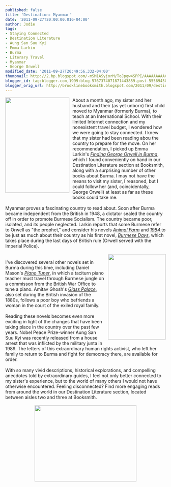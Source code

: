 ```yaml
---
published: false
title: 'Destination: Myanmar'
date: '2011-09-27T20:00:00.016-04:00'
author: Jodie
tags:
- Staying Connected
- Destination Literature
- Aung San Suu Kyi
- Emma Larkin
- Burma
- Literary Travel
- Myanmar
- George Orwell
modified_date: '2011-09-27T20:49:56.332-04:00'
thumbnail: http://2.bp.blogspot.com/-mSM1ASyjorM/ToJpgw4SPPI/AAAAAAAAAC8/1WGSBEpqjSg/s72-c/animalfarm.jpg
blogger_id: tag:blogger.com,1999:blog-5767374071871443859.post-5556945007394828151
blogger_orig_url: http://brooklinebooksmith.blogspot.com/2011/09/destination-myanmar.html
---
```


<a href="http://2.bp.blogspot.com/-mSM1ASyjorM/ToJpgw4SPPI/AAAAAAAAAC8/1WGSBEpqjSg/s1600/animalfarm.jpg"><img style="MARGIN: 0px 10px 10px 0px; WIDTH: 201px; FLOAT: left; HEIGHT: 300px; CURSOR: hand" id="BLOGGER_PHOTO_ID_5657200093528472818" border="0" alt="" src="http://2.bp.blogspot.com/-mSM1ASyjorM/ToJpgw4SPPI/AAAAAAAAAC8/1WGSBEpqjSg/s320/animalfarm.jpg" /></a> About a month ago, my sister and her husband and their (as yet unborn) first child moved to Myanmar (formerly Burma), to teach at an International School. With their limited Internet connection and my nonexistent travel budget, I wondered how we were going to stay connected. I knew that my sister had been reading abou the country to prepare for the move. On her recommendation, I picked up Emma Larkin's <em><a href="http://www.brooklinebooksmith-shop.com/book/9780143037118">Finding George Orwell in Burma</a></em>, which I found conveniently on hand in our Destination Literature section at Booksmith, along with a surprising number of other books about Burma. I may not have the means to visit my sister, I reasoned, but I could follow her (and, coincidentally, George Orwell) at least as far as these books could take me.<br /><br />Myanmar proves a fascinating country to read about. Soon after Burma became independent from the British in 1948, a dictator sealed the country off in order to promote Burmese Socialism. The country became poor, isolated, and its people neglected. Larkin reports that some Burmese refer to Orwell as "the prophet," and consider his novels <em><a href="http://www.brooklinebooksmith-shop.com/book/9780451526342">Animal Farm</a></em> and <a href="http://www.brooklinebooksmith-shop.com/book/9780452284234"><em>1984</em> </a>to be just as much about their country as his first novel, <em><a href="http://www.brooklinebooksmith-shop.com/book/9781849023740">Burmese Days</a></em>, which takes place during the last days of British rule (Orwell served with the Imperial Police). <br /><br /><a href="http://1.bp.blogspot.com/-Ybt42Nm8UdE/ToJqm-at_II/AAAAAAAAADU/sklMyhTROnA/s1600/9781847084026.jpg"><img style="MARGIN: 0px 0px 10px 10px; WIDTH: 181px; FLOAT: right; HEIGHT: 269px; CURSOR: hand" id="BLOGGER_PHOTO_ID_5657201299753401474" border="0" alt="" src="http://1.bp.blogspot.com/-Ybt42Nm8UdE/ToJqm-at_II/AAAAAAAAADU/sklMyhTROnA/s320/9781847084026.jpg" /></a><br />I've discovered several other novels set in Burma during this time, including Daniel Mason's <em><a href="http://www.brooklinebooksmith-shop.com/book/9781400030385">Piano Tuner</a></em>, in which a taciturn piano teacher must travel through Burmese jungle on a commisson from the British War Office to tune a piano. Amitav Ghosh's <em><a href="http://www.brooklinebooksmith-shop.com/book/9780375758775">Glass Palace</a></em>, also set during the British invasion of the 1880s, follows a poor boy who befriends a woman in the court of the exiled royal family.<br /><br />Reading these novels becomes even more exciting in light of the changes that have been taking place in the country over the past few years. Nobel Peace Prize-winner Aung San Suu Kyi was recently released from a house arrest that was inflicted by the military junta in 1989. The letters of this extraordinary human rights activist, who left her family to return to Burma and fight for democracy there, are available for order.<br /><br />With so many vivid descriptions, historical explorations, and compelling anecdotes told by extraordinary guides, I feel not only better connected to my sister's experience, but to the world of many others I would not have otherwise encountered. Feeling disconnected? Find more engaging reads from around the world in our Destination Literature section, located between aisles two and three at Booksmith.<br /><br /><img style="TEXT-ALIGN: center; MARGIN: 0px auto 10px; WIDTH: 320px; DISPLAY: block; HEIGHT: 240px; CURSOR: hand" id="BLOGGER_PHOTO_ID_5657200450029629026" border="0" alt="" src="http://1.bp.blogspot.com/-4XSvr-nMqgw/ToJp1g8yLmI/AAAAAAAAADE/Gp9TG9hGcXg/s320/burma-05.jpg" />